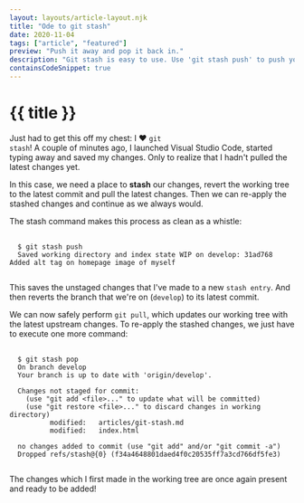 ```yaml
---
layout: layouts/article-layout.njk
title: "Ode to git stash"
date: 2020-11-04
tags: ["article", "featured"]
preview: "Push it away and pop it back in."
description: "Git stash is easy to use. Use 'git stash push' to push your changes away and 'git stash pop' to pop them back in."
containsCodeSnippet: true
---
```


# {{ title }}

Just had to get this off my chest: I &#10084;&#65039; <code class="inline-code">git stash</code>! A couple of minutes ago, I launched Visual Studio Code, started typing away and saved my changes. Only to realize that I hadn't pulled the latest changes yet.

In this case, we need a place to **stash** our changes, revert the working tree to the latest commit and pull the latest changes. Then we can re-apply the stashed changes and continue as we always would.

The stash command makes this process as clean as a whistle:

<pre>
  <code class="language-git">
  $ git stash push
  Saved working directory and index state WIP on develop: 31ad768 Added alt tag on homepage image of myself
  </code>
</pre>

This saves the unstaged changes that I've made to a new <code class="inline-code">stash entry</code>. And then reverts the branch that we're on (<code class="inline-code">develop</code>) to its latest commit.

We can now safely perform <code class="inline-code">git pull</code>, which updates our working tree with the latest upstream changes. To re-apply the stashed changes, we just have to execute one more command:

<pre>
  <code class="language-git">
  $ git stash pop
  On branch develop
  Your branch is up to date with 'origin/develop'.

  Changes not staged for commit:
    (use "git add &lt;file&gt;..." to update what will be committed)
    (use "git restore &lt;file&gt;..." to discard changes in working directory)
          modified:   articles/git-stash.md
          modified:   index.html

  no changes added to commit (use "git add" and/or "git commit -a")
  Dropped refs/stash@{0} (f34a4648801daed4f0c20535ff7a3cd766df5fe3)
  </code>
</pre>

The changes which I first made in the working tree are once again present and ready to be added!
